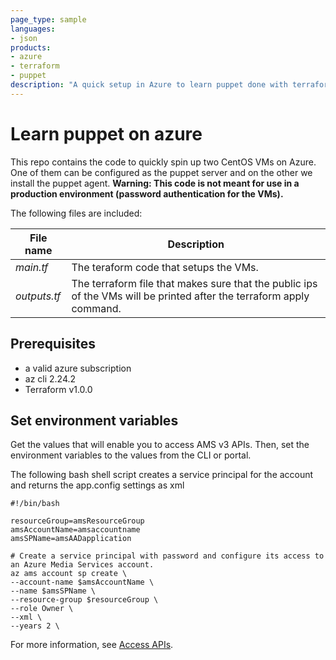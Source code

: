 ```yaml
---
page_type: sample
languages:
- json
products:
- azure
- terraform
- puppet
description: "A quick setup in Azure to learn puppet done with terraform."
---
```


# Learn puppet on azure
 
This repo contains the code to quickly spin up two CentOS VMs on Azure. One of them can be configured as the puppet server and on the other we install the puppet agent. **Warning: This code is not meant for use in a production environment (password authentication for the VMs).**

The following files are included:

|File name|Description|
|---|---|
|*main.tf*|The teraform code that setups the VMs.|
|*outputs.tf*|The terraform file that makes sure that the public ips of the VMs will be printed after the terraform apply command. |



## Prerequisites

- a valid azure subscription
- az cli 2.24.2
- Terraform v1.0.0

## Set environment variables

Get the values that will enable you to access AMS v3 APIs. Then, set the environment variables to the values from the CLI or portal. 

The following bash shell script creates a service principal for the account and returns the app.config settings as xml

    #!/bin/bash

    resourceGroup=amsResourceGroup
    amsAccountName=amsaccountname
    amsSPName=amsAADapplication

    # Create a service principal with password and configure its access to an Azure Media Services account.
    az ams account sp create \
    --account-name $amsAccountName \
    --name $amsSPName \
    --resource-group $resourceGroup \
    --role Owner \
    --xml \
    --years 2 \

For more information, see [Access APIs](https://docs.microsoft.com/azure/media-services/latest/access-api-cli-how-to).
